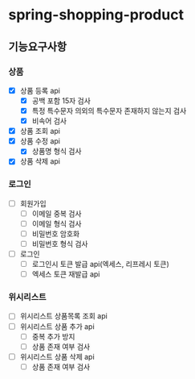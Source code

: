 # spring-shopping-product
## 기능요구사항
### 상품
- [x] 상품 등록 api
  - [x] 공백 포함 15자 검사
  - [x] 특정 특수문자 의외의 특수문자 존재하지 않는지 검사
  - [x] 비속어 검사
- [x] 상품 조회 api
- [x] 상품 수정 api
  - [x] 상품명 형식 검사
- [x] 상품 삭제 api
### 로그인
- [ ] 회원가입
  - [ ] 이메일 중복 검사
  - [ ] 이메일 형식 검사
  - [ ] 비밀번호 암호화
  - [ ] 비밀번호 형식 검사
- [ ] 로그인
  - [ ] 로그인시 토큰 발급 api(엑세스, 리프레시 토큰)
  - [ ] 엑세스 토큰 재발급 api
### 위시리스트
- [ ] 위시리스트 상품목록 조회 api
- [ ] 위시리스트 상품 추가 api
  - [ ] 중복 추가 방지
  - [ ] 상품 존재 여부 검사
- [ ] 위시리스트 상품 삭제 api
  - [ ] 상품 존재 여부 검사
